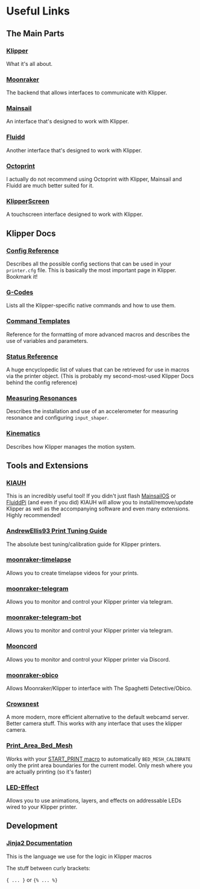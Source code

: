 <!--
 Copyright (c) 2022 Chris Laprade (chris@rootiest.com)

 This software is released under the MIT License.
 https://opensource.org/licenses/MIT
-->

# Useful Links

## The Main Parts

### [Klipper](https://www.klipper3d.org)

What it's all about.

### [Moonraker](https://moonraker.readthedocs.io/en/latest/)

The backend that allows interfaces to communicate with Klipper.

### [Mainsail](https://docs.mainsail.xyz/)

An interface that's designed to work with Klipper.

### [Fluidd](https://docs.fluidd.xyz/)

Another interface that's designed to work with Klipper.

### [Octoprint](https://octoprint.org/)

I actually do not recommend using Octoprint with Klipper, Mainsail and Fluidd are much better suited for it.

### [KlipperScreen](https://klipperscreen.readthedocs.io/en/latest/)

A touchscreen interface designed to work with Klipper.

## Klipper Docs

### [Config Reference](https://www.klipper3d.org/Config_Reference.html)

Describes all the possible config sections that can be used in your `printer.cfg` file. This is basically the most important page in Klipper. Bookmark it!

### [G-Codes](https://www.klipper3d.org/G-Codes.html)

Lists all the Klipper-specific native commands and how to use them.

### [Command Templates](https://www.klipper3d.org/Command_Templates.html)

Reference for the formatting of more advanced macros and describes the use of variables and parameters.

### [Status Reference](https://www.klipper3d.org/Status_Reference.html)

A huge encyclopedic list of values that can be retrieved for use in macros via the printer object. (This is probably my second-most-used Klipper Docs behind the config reference)

### [Measuring Resonances](https://www.klipper3d.org/Measuring_Resonances.html)

Describes the installation and use of an accelerometer for measuring resonance and configuring `input_shaper`.

### [Kinematics](https://www.klipper3d.org/Kinematics.html)

Describes how Klipper manages the motion system.

## Tools and Extensions

### [KIAUH](https://github.com/th33xitus/kiauh)

This is an incredibly useful tool! If you didn't just flash [MainsailOS](https://docs.mainsail.xyz/setup/mainsail-os) or [FluiddPi](https://docs.fluidd.xyz/installation/fluiddpi) (and even if you did) KIAUH will allow you to install/remove/update Klipper as well as the accompanying software and even many extensions. Highly recommended!

### [AndrewEllis93 Print Tuning Guide](https://github.com/AndrewEllis93/Print-Tuning-Guide)

The absolute best tuning/calibration guide for Klipper printers.

### [moonraker-timelapse](https://github.com/mainsail-crew/moonraker-timelapse)

Allows you to create timelapse videos for your prints.

### [moonraker-telegram](https://github.com/Raabi91/moonraker-telegram)

Allows you to monitor and control your Klipper printer via telegram.

### [moonraker-telegram-bot](https://github.com/nlef/moonraker-telegram-bot)

Allows you to monitor and control your Klipper printer via telegram.

### [Mooncord](https://github.com/eliteSchwein/mooncord)

Allows you to monitor and control your Klipper printer via Discord.

### [moonraker-obico](https://github.com/TheSpaghettiDetective/moonraker-obico)

Allows Moonraker/Klipper to interface with The Spaghetti Detective/Obico.

### [Crowsnest](https://github.com/mainsail-crew/crowsnest)

A more modern, more efficient alternative to the default webcamd server. Better camera stuff. This works with any interface that uses the klipper camera.

### [Print_Area_Bed_Mesh](https://github.com/Turge08/print_area_bed_mesh)

Works with your [START_PRINT macro](GUIDE-macros.md) to automatically `BED_MESH_CALIBRATE` only the print area boundaries for the current model. Only mesh where you are actually printing (so it's faster)

### [LED-Effect](https://github.com/julianschill/klipper-led_effect)

Allows you to use animations, layers, and effects on addressable LEDs wired to your Klipper printer.

## Development
### [Jinja2 Documentation](https://jinja.palletsprojects.com/en/2.10.x/)

This is the language we use for the logic in Klipper macros

The stuff between curly brackets:

 `{ ... }` or `{% ... %}`
